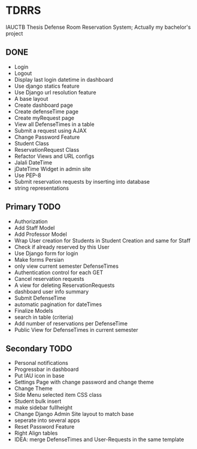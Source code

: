 # TDRRS
IAUCTB Thesis Defense Room Reservation System; Actually my bachelor's project

## DONE
* Login
* Logout
* Display last login datetime in dashboard
* Use django statics feature
* Use Django url resolution feature
* A base layout
* Create dashboard page
* Create defenseTime page
* Create myRequest page
* View all DefenseTimes in a table
* Submit a request using AJAX
* Change Password Feature
* Student Class
* ReservationRequest Class
* Refactor Views and URL configs 
* Jalali DateTime
* jDateTime Widget in admin site
* Use PEP-8
* Submit reservation requests by inserting into database
* string representations

## Primary TODO 
* Authorization
* Add Staff Model
* Add Professor Model
* Wrap User creation for Students in Student Creation and same for Staff
* Check if already reserved by this User
* Use Django form for login
* Make forms Persian
* only view current semester DefenseTimes
* Authentication control for each GET
* Cancel reservation requests
* A view for deleting ReservationRequests
* dashboard user info summary
* Submit DefenseTime
* automatic pagination for dateTimes
* Finalize Models
* search in table (criteria)
* Add number of reservations per DefenseTime
* Public View for DefenseTimes in current semester

## Secondary TODO
* Personal notifications
* Progressbar in dashboard
* Put IAU icon in base
* Settings Page with change password and change theme
* Change Theme
* Side Menu selected item CSS class
* Student bulk insert
* make sidebar fullheight
* Change Django Admin Site layout to match base
* seperate into several apps
* Reset Password Feature
* Right Align tables
* IDEA: merge DefenseTimes and User-Requests in the same template